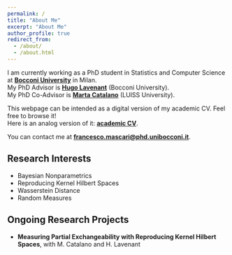 ```yaml
---
permalink: /
title: "About Me"
excerpt: "About Me"
author_profile: true
redirect_from: 
  - /about/
  - /about.html
---
```


I am currently working as a PhD student in Statistics and Computer Science at [**Bocconi University**](https://www.unibocconi.it/) in Milan.\
My PhD Advisor is [**Hugo Lavenant**](https://hugolav.github.io/) (Bocconi University).\
My PhD Co-Advisor is [**Marta Catalano**](https://martacatalano.github.io/) (LUISS University).

This webpage can be intended as a digital version of my academic CV. Feel free to browse it!\
Here is an analog version of it: [**academic CV**](https://francescomascari.github.io/files/Mascari_CV_edu.pdf).

You can contact me at [**francesco.mascari@phd.unibocconi.it**](mailto:francesco.mascari@phd.unibocconi.it).

## Research Interests
- Bayesian Nonparametrics
- Reproducing Kernel Hilbert Spaces
- Wasserstein Distance
- Random Measures

## Ongoing Research Projects
- **Measuring Partial Exchangeability with Reproducing Kernel Hilbert Spaces**, with M. Catalano and H. Lavenant

